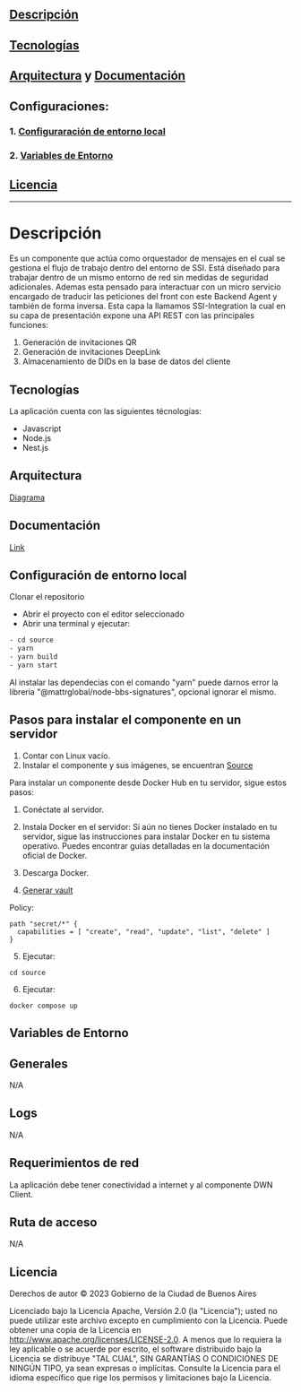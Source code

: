 ## [Descripción](https://github.com/gcba/message-manager#descripci%C3%B3n)
## [Tecnologías](https://github.com/gcba/message-manager#tecnolog%C3%ADas)
## [Arquitectura](https://docs.quarkid.org/Arquitectura/) y [Documentación](https://docs.quarkid.org/Arquitectura/componentes/)
## Configuraciones:
### 1. [Configuraración de entorno local](https://github.com/gcba/message-manager#configuraci%C3%B3n-de-entorno-local)
### 2. [Variables de Entorno](https://github.com/gcba/message-manager#variables-de-entorno)
## [Licencia](https://github.com/gcba/message-manager#licencia)




-----------------------------------------------------------------------------


# Descripción

Es un componente que actúa como orquestador de mensajes en el cual se gestiona el flujo de trabajo dentro del entorno de SSI. 
Está diseñado para trabajar dentro de un mismo entorno de red sin medidas de seguridad adicionales.
Ademas esta pensado para interactuar con un micro servicio encargado de traducir las peticiones del front con este Backend Agent y también de forma inversa. Esta capa la llamamos SSI-Integration la cual en su capa de presentación expone una API REST con las principales funciones: 

1. Generación de invitaciones QR
2. Generación de invitaciones DeepLink
3. Almacenamiento de DIDs en la base de datos del cliente

## Tecnologías

La aplicación cuenta con las siguientes técnologias:

* Javascript
* Node.js
* Nest.js
  
## Arquitectura
[Diagrama](https://docs.quarkid.org/Arquitectura/)

## Documentación
[Link](https://docs.quarkid.org/Arquitectura/componentes/)

## Configuración de entorno local

Clonar el repositorio

- Abrir el proyecto con el editor seleccionado
- Abrir una terminal y ejecutar:

```bash
- cd source
- yarn
- yarn build
- yarn start
```

Al instalar las dependecias con el comando "yarn" puede darnos error la libreria "@mattrglobal/node-bbs-signatures", opcional ignorar el mismo.

## Pasos para instalar el componente en un servidor

1. Contar con Linux vacío. 
2. Instalar el componente y sus imágenes, se encuentran [Source](https://github.com/gcba/message-manager/blob/8300a80af5e1735bd0fe71b7e0fbc75386d3e79d/source/Dockerfile)

Para instalar un componente desde Docker Hub en tu servidor, sigue estos pasos:

1. Conéctate al servidor.

2. Instala Docker en el servidor:
Si aún no tienes Docker instalado en tu servidor, sigue las instrucciones para instalar Docker en tu sistema operativo. Puedes encontrar guías detalladas en la documentación oficial de Docker.

3. Descarga Docker.

4. [Generar vault](https://developer.hashicorp.com/vault/tutorials/auth-methods/approle#step-1-enable-approle-auth-method)

Policy:
```
path "secret/*" {
  capabilities = [ "create", "read", "update", "list", "delete" ]
}
```
5. Ejecutar:
```
cd source
```
6. Ejecutar:
```
docker compose up
```

## Variables de Entorno
## Generales

N/A 

## Logs

N/A

## Requerimientos de red

La aplicación debe tener conectividad a internet y al componente DWN Client.

## Ruta de acceso

N/A

## Licencia
Derechos de autor © 2023 Gobierno de la Ciudad de Buenos Aires

Licenciado bajo la Licencia Apache, Versión 2.0 (la "Licencia");
usted no puede utilizar este archivo excepto en cumplimiento con la Licencia.
Puede obtener una copia de la Licencia en
http://www.apache.org/licenses/LICENSE-2.0.
A menos que lo requiera la ley aplicable o se acuerde por escrito, el software
distribuido bajo la Licencia se distribuye "TAL CUAL",
SIN GARANTÍAS O CONDICIONES DE NINGÚN TIPO, ya sean expresas o implícitas.
Consulte la Licencia para el idioma específico que rige los permisos y
limitaciones bajo la Licencia.
